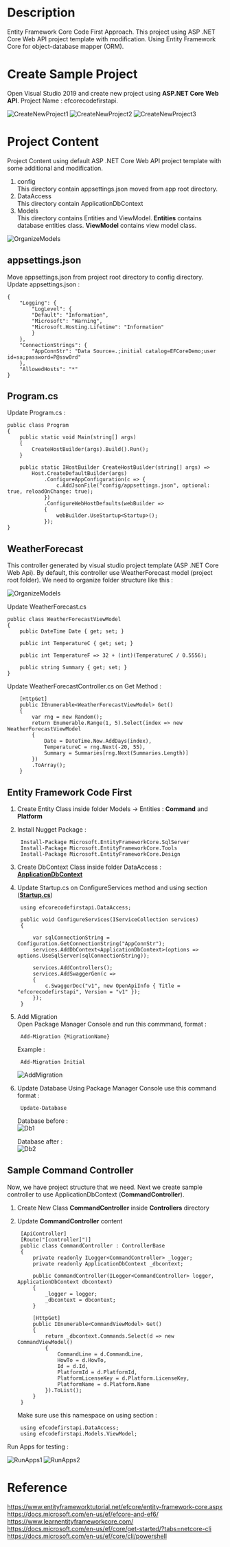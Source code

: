 # Description
Entity Framework Core Code First Approach. This project using ASP .NET Core Web API project template with modification. Using Entity Framework Core for object-database mapper (ORM).

# Create Sample Project

Open Visual Studio 2019 and create new project using **ASP.NET Core Web API**. Project Name : efcorecodefirstapi.

![CreateNewProject1](images/CreateNewProject1.jpg?raw=true)
![CreateNewProject2](images/CreateNewProject2.jpg?raw=true)
![CreateNewProject3](images/CreateNewProject3.jpg?raw=true)

# Project Content
Project Content using default ASP .NET Core Web API project template with some additional and modification.  
1. config  
This directory contain appsettings.json moved from app root directory.
2. DataAccess  
This directory contain ApplicationDbContext
3. Models  
This directory contains Entities and ViewModel. **Entities** contains database entities class. **ViewModel** contains view model class.

![OrganizeModels](images/OrganizeModels.jpg?raw=true)

## appsettings.json
Move appsettings.json from project root directory to config directory. Update appsettings.json :  
    
    {
        "Logging": {
            "LogLevel": {
            "Default": "Information",
            "Microsoft": "Warning",
            "Microsoft.Hosting.Lifetime": "Information"
            }
        },
        "ConnectionStrings": {
            "AppConnStr": "Data Source=.;initial catalog=EFCoreDemo;user id=sa;password=P@ssw0rd"
        },
        "AllowedHosts": "*"
    }

## Program.cs
Update Program.cs :

    public class Program
    {
        public static void Main(string[] args)
        {
            CreateHostBuilder(args).Build().Run();
        }

        public static IHostBuilder CreateHostBuilder(string[] args) =>
            Host.CreateDefaultBuilder(args)
                .ConfigureAppConfiguration(c => {
                    c.AddJsonFile("config/appsettings.json", optional: true, reloadOnChange: true);
                })
                .ConfigureWebHostDefaults(webBuilder =>
                {
                    webBuilder.UseStartup<Startup>();
                });
    }

## WeatherForecast
This controller generated by visual studio project template (ASP .NET Core Web Api). By default, this controller use WeatherForecast model (project root folder). We need to organize folder structure like this :

![OrganizeModels](images/OrganizeModels.jpg?raw=true)


Update WeatherForecast.cs

    public class WeatherForecastViewModel
    {
        public DateTime Date { get; set; }

        public int TemperatureC { get; set; }

        public int TemperatureF => 32 + (int)(TemperatureC / 0.5556);

        public string Summary { get; set; }
    }

Update WeatherForecastController.cs on Get Method :

        [HttpGet]
        public IEnumerable<WeatherForecastViewModel> Get()
        {
            var rng = new Random();
            return Enumerable.Range(1, 5).Select(index => new WeatherForecastViewModel
            {
                Date = DateTime.Now.AddDays(index),
                TemperatureC = rng.Next(-20, 55),
                Summary = Summaries[rng.Next(Summaries.Length)]
            })
            .ToArray();
        }


## Entity Framework Code First
1. Create Entity Class inside folder Models -> Entities : **Command** and **Platform**
2. Install Nugget Package :

        Install-Package Microsoft.EntityFrameworkCore.SqlServer
        Install-Package Microsoft.EntityFrameworkCore.Tools
        Install-Package Microsoft.EntityFrameworkCore.Design

3. Create DbContext Class inside folder DataAccess : [**ApplicationDbContext**](src/efcorecodefirstapi/efcorecodefirstapi/DataAccess/ApplicationDbContext.cs)

4. Update Startup.cs on ConfigureServices method and using section ([**Startup.cs**](src/efcorecodefirstapi/efcorecodefirstapi/Startup.cs))

        using efcorecodefirstapi.DataAccess;

        public void ConfigureServices(IServiceCollection services)
        {

            var sqlConnectionString = Configuration.GetConnectionString("AppConnStr");
            services.AddDbContext<ApplicationDbContext>(options => options.UseSqlServer(sqlConnectionString));

            services.AddControllers();
            services.AddSwaggerGen(c =>
            {
                c.SwaggerDoc("v1", new OpenApiInfo { Title = "efcorecodefirstapi", Version = "v1" });
            });
        }

4. Add Migration  
    Open Package Manager Console and run this commmand, format :

        Add-Migration {MigrationName}

    Example :

        Add-Migration Initial

    ![AddMigration](images/AddMigration.jpg?raw=true)

5. Update Database 
    Using Package Manager Console use this command format :

        Update-Database

    Database before :  
    ![Db1](images/Db1.jpg?raw=true)

    Database after :  
    ![Db2](images/Db2.jpg?raw=true)

## Sample Command Controller

Now, we have project structure that we need. Next we create sample controller to use ApplicationDbContext (**CommandController**).  
1. Create New Class **CommandController** inside **Controllers** directory
2. Update **CommandController** content

        [ApiController]
        [Route("[controller]")]
        public class CommandController : ControllerBase
        {
            private readonly ILogger<CommandController> _logger;
            private readonly ApplicationDbContext _dbcontext;

            public CommandController(ILogger<CommandController> logger, ApplicationDbContext dbcontext)
            {
                _logger = logger;
                _dbcontext = dbcontext;
            }

            [HttpGet]
            public IEnumerable<CommandViewModel> Get()
            {
                return _dbcontext.Commands.Select(d => new CommandViewModel()
                {
                    CommandLine = d.CommandLine,
                    HowTo = d.HowTo,
                    Id = d.Id,
                    PlatformId = d.PlatformId,
                    PlatformLicenseKey = d.Platform.LicenseKey,
                    PlatformName = d.Platform.Name
                }).ToList();
            }
        }

    Make sure use this namespace on using section : 

        using efcodefirstapi.DataAccess;
        using efcodefirstapi.Models.ViewModel;

Run Apps for testing :

![RunApps1](images/RunApps1.jpg?raw=true)
![RunApps2](images/RunApps2.jpg?raw=true)


# Reference
https://www.entityframeworktutorial.net/efcore/entity-framework-core.aspx  
https://docs.microsoft.com/en-us/ef/efcore-and-ef6/  
https://www.learnentityframeworkcore.com/  
https://docs.microsoft.com/en-us/ef/core/get-started/?tabs=netcore-cli  
https://docs.microsoft.com/en-us/ef/core/cli/powershell  